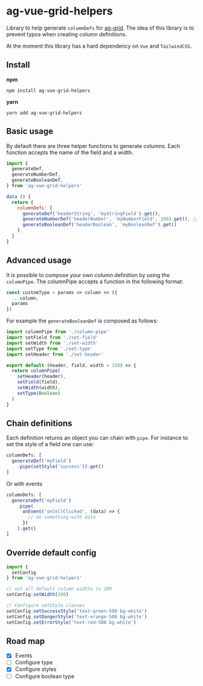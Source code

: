 # ag-vue-grid-helpers
Library to help generate `columnDefs` for [ag-grid](https://www.ag-grid.com/). The idea of this library is to prevent typos when creating column definitions. 

At the moment this library has a hard dependency on `Vue` and `TailwindCSS`.

## Install
**npm**
```
npm install ag-vue-grid-helpers
```

**yarn**
```
yarn add ag-vue-grid-helpers
```

## Basic usage
By default there are three helper functions to generate columns. Each function accepts the name of the field and a width.
```js
import {
  generateDef,
  generateNumberDef,
  generateBooleanDef,
} from 'ag-vue-grid-helpers'

data () {
  return {
    columnDefs: [
      generateDef('headerString', 'myStringField').get(),
      generateNumberDef('headerNumber', 'myNumberField', 100).get(), //override width, default = 150
      generateBooleanDef('headerBoolean', 'myBooleanDef').get()
    ]
  }
}
```
## Advanced usage
It is possible to compose your own column definition by using the `columnPipe`. The columnPipe accepts a function in the following format: 

```js
const customType = params => column => ({
  ...column,
  params
})
```

For example the `generateBooleanDef` is composed as follows: 
```js
import columnPipe from './column-pipe'
import setField from './set-field'
import setWidth from './set-width'
import setType from './set-type'
import setHeader from './set-header'

export default (header, field, width = 150) => {
  return columnPipe(
    setHeader(header),
    setField(field),
    setWidth(width),
    setType(Boolean)
  )
}
```

## Chain definitions

Each definition returns an object you can chain with `pipe`. For instance to set the style of a field one can use:
```js
columnDefs: [
  generateDef('myField')
    .pipe(setStyle('success')).get()
]
```

Or with events
```js
columnDefs: [
  generateDef('myField')
    .pipe(
      onEvent('onCellClicked', (data) => {
        // do something with data
      })
    ).get()
]
```

## Override default config
```js
import {
  setConfig
} from 'ag-vue-grid-helpers'

// set all default column widths to 200
setConfig.setWidth(200)

// Configure setStyle classes
setConfig.setSuccessStyle('text-green-500 bg-white')
setConfig.setDangerStyle('text-orange-500 bg-white')
setConfig.setErrorStyle('text-red-500 bg-white')
```

## Road map
* [x]  Events
* [ ]  Configure type
* [x]  Configure styles
* [ ]  Configure boolean type